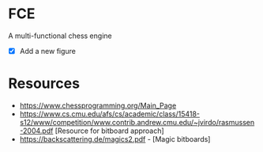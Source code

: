 # FCE
A multi-functional chess engine

- [x] Add a new figure

# Resources
- https://www.chessprogramming.org/Main_Page
- https://www.cs.cmu.edu/afs/cs/academic/class/15418-s12/www/competition/www.contrib.andrew.cmu.edu/~jvirdo/rasmussen-2004.pdf [Resource for bitboard approach]
- https://backscattering.de/magics2.pdf - [Magic bitboards]

